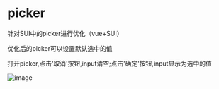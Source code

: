 # picker
针对SUI中的picker进行优化（vue+SUI）

优化后的picker可以设置默认选中的值

打开picker,点击'取消'按钮,input清空;点击'确定'按钮,input显示为选中的值

![image](https://github.com/suhuixiao/picker/blob/master/1.png)
